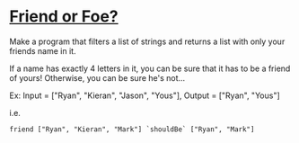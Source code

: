 # [Friend or Foe?](https://www.codewars.com/kata/55b42574ff091733d900002f) #

Make a program that filters a list of strings and returns a list with only your friends name in it.

If a name has exactly 4 letters in it, you can be sure that it has to be a friend of yours! Otherwise, you can be sure he's not...

Ex: Input = ["Ryan", "Kieran", "Jason", "Yous"], Output = ["Ryan", "Yous"]

i.e.

    friend ["Ryan", "Kieran", "Mark"] `shouldBe` ["Ryan", "Mark"]
